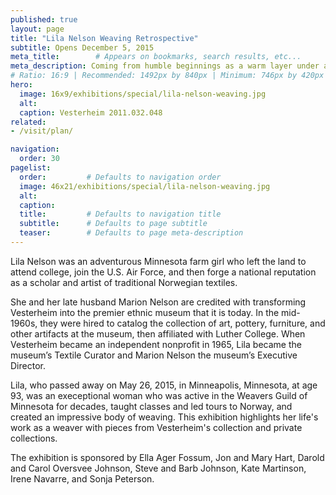 ```yaml
---
published: true
layout: page
title: "Lila Nelson Weaving Retrospective"
subtitle: Opens December 5, 2015
meta_title:        # Appears on bookmarks, search results, etc...
meta_description: Coming from humble beginnings as a warm layer under a vest and jacket, Norwegian sweaters are now worn all over the world and for almost every occasion.
# Ratio: 16:9 | Recommended: 1492px by 840px | Minimum: 746px by 420px
hero:
  image: 16x9/exhibitions/special/lila-nelson-weaving.jpg
  alt:
  caption: Vesterheim 2011.032.048
related:
- /visit/plan/

navigation:
  order: 30
pagelist:
  order:         # Defaults to navigation order
  image: 46x21/exhibitions/special/lila-nelson-weaving.jpg 
  alt:
  caption: 
  title:         # Defaults to navigation title
  subtitle:      # Defaults to page subtitle
  teaser:        # Defaults to page meta-description
---
```

Lila Nelson was an adventurous Minnesota farm girl who left the land to attend college, join the U.S. Air Force, and then forge a national reputation as a scholar and artist of traditional Norwegian textiles.

She and her late husband Marion Nelson are credited with transforming Vesterheim into the premier ethnic museum that it is today. In the mid-1960s, they were hired to catalog the collection of art, pottery, furniture, and other artifacts at the museum, then affiliated with Luther College. When Vesterheim became an independent nonprofit in 1965, Lila became the museum’s Textile Curator and Marion Nelson the museum’s Executive Director.

Lila, who passed away on May 26, 2015, in Minneapolis, Minnesota, at age 93, was an execeptional woman who was active in the Weavers Guild of Minnesota for decades, taught classes and led tours to Norway, and created an impressive body of weaving. This exhibition highlights her life's work as a weaver with pieces from Vesterheim's collection and private collections.

The exhibition is sponsored by Ella Ager Fossum, Jon and Mary Hart, Darold and Carol Oversvee Johnson, Steve and Barb Johnson, Kate Martinson, Irene Navarre, and Sonja Peterson.